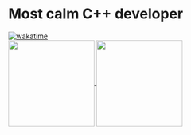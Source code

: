 # Most calm C++ developer
[![wakatime](https://wakatime.com/badge/user/a6dd0133-f96d-4bb3-a2f0-b22920c60179.svg)](https://wakatime.com/@a6dd0133-f96d-4bb3-a2f0-b22920c60179)
<br />
<a href="https://github.com/yz-dev21/github-readme-stats">
  <img height=173 align="center" src="https://github-readme-stats.vercel.app/api?username=yz-dev21&include_all_commits=true?theme=github_dark_dimmed" />
  <img height=173 align="center" src="https://github-readme-stats.vercel.app/api/wakatime?username=yz21&theme=github_dark_dimmed&langs_count=5" />
</a>
